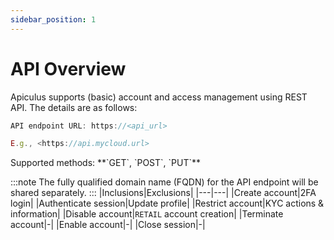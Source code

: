 ```yaml
---
sidebar_position: 1
---
```


# API Overview

Apiculus supports (basic) account and access management using REST API. The details are as follows:

```jsx
API endpoint URL: https://<api_url>

E.g., <https://api.mycloud.url>
```

<div className="custom-block-peach">
Supported methods: **`GET`, `POST`, `PUT`**
</div>


:::note
The fully qualified domain name (FQDN) for the API endpoint will be shared separately.
:::
|Inclusions|Exclusions|
|---|---|
|Create account|2FA login|
|Authenticate session|Update profile|
|Restrict account|KYC actions & information|
|Disable account|`RETAIL` account creation|
|Terminate account|-|
|Enable account|-|
|Close session|-|


